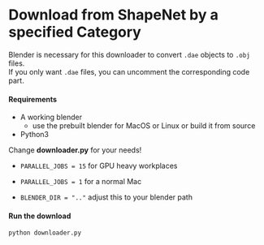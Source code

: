 # Download from ShapeNet by a specified Category

Blender is necessary for this downloader to convert `.dae` objects to `.obj` files.  
If you only want `.dae` files, you can uncomment the corresponding code part.

#### Requirements
* A working blender
  - use the prebuilt blender for MacOS or Linux or build it from source
* Python3


Change **downloader.py** for your needs!

* `PARALLEL_JOBS = 15` for GPU heavy workplaces
* `PARALLEL_JOBS = 1` for a normal Mac

* `BLENDER_DIR = ".."` adjust this to your blender path


#### Run the download

`python downloader.py`
